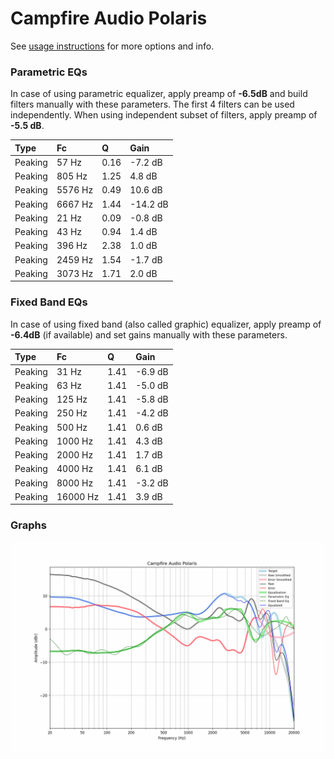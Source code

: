 # Campfire Audio Polaris
See [usage instructions](https://github.com/jaakkopasanen/AutoEq#usage) for more options and info.

### Parametric EQs
In case of using parametric equalizer, apply preamp of **-6.5dB** and build filters manually
with these parameters. The first 4 filters can be used independently.
When using independent subset of filters, apply preamp of **-5.5 dB**.

| Type    | Fc      |    Q | Gain     |
|:--------|:--------|:-----|:---------|
| Peaking | 57 Hz   | 0.16 | -7.2 dB  |
| Peaking | 805 Hz  | 1.25 | 4.8 dB   |
| Peaking | 5576 Hz | 0.49 | 10.6 dB  |
| Peaking | 6667 Hz | 1.44 | -14.2 dB |
| Peaking | 21 Hz   | 0.09 | -0.8 dB  |
| Peaking | 43 Hz   | 0.94 | 1.4 dB   |
| Peaking | 396 Hz  | 2.38 | 1.0 dB   |
| Peaking | 2459 Hz | 1.54 | -1.7 dB  |
| Peaking | 3073 Hz | 1.71 | 2.0 dB   |

### Fixed Band EQs
In case of using fixed band (also called graphic) equalizer, apply preamp of **-6.4dB**
(if available) and set gains manually with these parameters.

| Type    | Fc       |    Q | Gain    |
|:--------|:---------|:-----|:--------|
| Peaking | 31 Hz    | 1.41 | -6.9 dB |
| Peaking | 63 Hz    | 1.41 | -5.0 dB |
| Peaking | 125 Hz   | 1.41 | -5.8 dB |
| Peaking | 250 Hz   | 1.41 | -4.2 dB |
| Peaking | 500 Hz   | 1.41 | 0.6 dB  |
| Peaking | 1000 Hz  | 1.41 | 4.3 dB  |
| Peaking | 2000 Hz  | 1.41 | 1.7 dB  |
| Peaking | 4000 Hz  | 1.41 | 6.1 dB  |
| Peaking | 8000 Hz  | 1.41 | -3.2 dB |
| Peaking | 16000 Hz | 1.41 | 3.9 dB  |

### Graphs
![](./Campfire%20Audio%20Polaris.png)